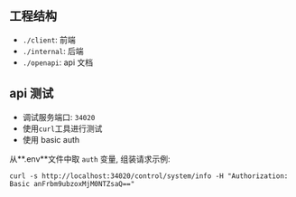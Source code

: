 ## 工程结构

- `./client`: 前端
- `./internal`: 后端
- `./openapi`: api 文档

## api 测试

- 调试服务端口: `34020`
- 使用`curl`工具进行测试
- 使用 basic auth

从**.env**文件中取 `auth` 变量, 组装请求示例:

`curl -s http://localhost:34020/control/system/info -H "Authorization: Basic anFrbm9ubzoxMjM0NTZsaQ=="`

